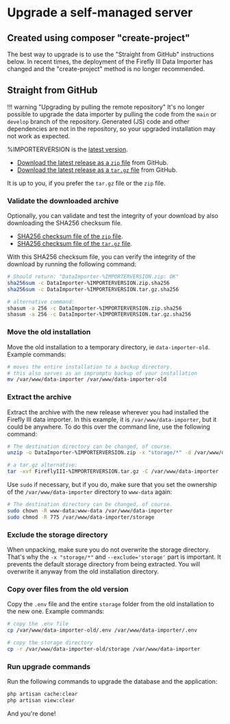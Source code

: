 # Upgrade a self-managed server

## Created using composer "create-project"

The best way to upgrade is to use the "Straight from GitHub" instructions below. In recent times, the deployment of the Firefly III Data Importer has changed and the "create-project" method is no longer recommended.

## Straight from GitHub

!!! warning "Upgrading by pulling the remote repository"
    It's no longer possible to upgrade the data importer by pulling the code from the `main` or `develop` branch of the repository. Generated (JS) code and other dependencies are not in the repository, so your upgraded installation may not work as expected.

%IMPORTERVERSION is the [latest version](https://version.firefly-iii.org/).

- [Download the latest release as a `zip` file](https://github.com/firefly-iii/data-importer/releases/download/%IMPORTERVERSION/DataImporter-%IMPORTERVERSION.zip) from GitHub.
- [Download the latest release as a `tar.gz` file](https://github.com/firefly-iii/data-importer/releases/download/%IMPORTERVERSION/DataImporter-%IMPORTERVERSION.tar.gz) from GitHub.

It is up to you, if you prefer the `tar.gz` file or the `zip` file.

### Validate the downloaded archive

Optionally, you can validate and test the integrity of your download by also downloading the SHA256 checksum file.

- [SHA256 checksum file of the `zip` file](https://github.com/firefly-iii/data-importer/releases/download/%IMPORTERVERSION/DataImporter-%IMPORTERVERSION.zip.sha256).
- [SHA256 checksum file of the `tar.gz` file](https://github.com/firefly-iii/data-importer/releases/download/%IMPORTERVERSION/DataImporter-%IMPORTERVERSION.tar.gz.sha256).

With this SHA256 checksum file, you can verify the integrity of the download by running the following command:

```bash
# Should return: "DataImporter-%IMPORTERVERSION.zip: OK"
sha256sum -c DataImporter-%IMPORTERVERSION.zip.sha256
sha256sum -c DataImporter-%IMPORTERVERSION.tar.gz.sha256

# alternative command:
shasum -a 256 -c DataImporter-%IMPORTERVERSION.zip.sha256
shasum -a 256 -c DataImporter-%IMPORTERVERSION.tar.gz.sha256
```

### Move the old installation

Move the old installation to a temporary directory, ie `data-importer-old`. Example commands:

```bash 
# moves the entire installation to a backup directory.
# this also serves as an impromptu backup of your installation
mv /var/www/data-importer /var/www/data-importer-old
```

### Extract the archive

Extract the archive with the new release wherever you had installed the Firefly III data importer. In this example, it is `/var/www/data-importer`, but it could be anywhere. To do this over the command line, use the following command:

```bash
# The destination directory can be changed, of course.
unzip -o DataImporter-%IMPORTERVERSION.zip -x "storage/*" -d /var/www/data-importer

# a tar.gz alternative:
tar -xvf FireflyIII-%IMPORTERVERSION.tar.gz -C /var/www/data-importer --exclude='storage'
```

Use `sudo` if necessary, but if you do, make sure that you set the ownership of the `/var/www/data-importer` directory to `www-data` again:

```bash
# The destination directory can be changed, of course.
sudo chown -R www-data:www-data /var/www/data-importer
sudo chmod -R 775 /var/www/data-importer/storage
```

### Exclude the storage directory

When unpacking, make sure you do not overwrite the storage directory. That's why the `-x "storage/*"` and `--exclude='storage'` part is important. It prevents the default storage directory from being extracted. You will overwrite it anyway from the old installation directory.

### Copy over files from the old version

Copy the `.env` file and the entire `storage` folder from the old installation to the new one. Example commands:

```bash
# copy the .env file
cp /var/www/data-importer-old/.env /var/www/data-importer/.env

# copy the storage directory
cp -r /var/www/data-importer-old/storage /var/www/data-importer
```

### Run upgrade commands

Run the following commands to upgrade the database and the application:

```bash
php artisan cache:clear
php artisan view:clear
```

And you're done!
